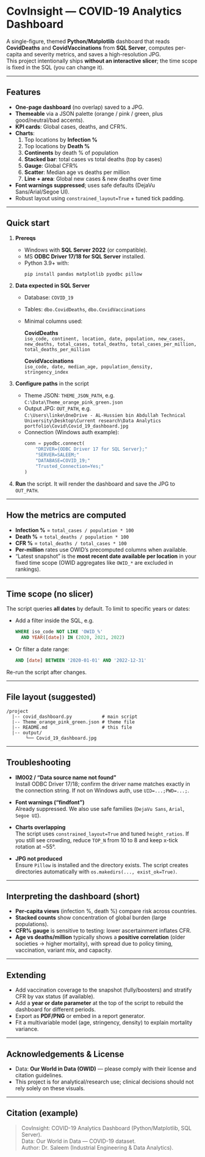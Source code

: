 # CovInsight — COVID-19 Analytics Dashboard

A single-figure, themed **Python/Matplotlib** dashboard that reads **CovidDeaths** and **CovidVaccinations** from **SQL Server**, computes per-capita and severity metrics, and saves a high-resolution JPG.  
This project intentionally ships **without an interactive slicer**; the time scope is fixed in the SQL (you can change it).

---

## Features

- **One-page dashboard** (no overlap) saved to a JPG.
- **Themeable** via a JSON palette (orange / pink / green, plus good/neutral/bad accents).
- **KPI cards**: Global cases, deaths, and CFR%.
- **Charts**:
  1) Top locations by **Infection %**  
  2) Top locations by **Death %**  
  3) **Continents** by death % of population  
  4) **Stacked bar**: total cases vs total deaths (top by cases)  
  5) **Gauge**: Global CFR%  
  6) **Scatter**: Median age vs deaths per million  
  7) **Line + area**: Global new cases & new deaths over time
- **Font warnings suppressed**; uses safe defaults (DejaVu Sans/Arial/Segoe UI).
- Robust layout using `constrained_layout=True` + tuned tick padding.

---

## Quick start

1) **Prereqs**
   - Windows with **SQL Server 2022** (or compatible).
   - MS **ODBC Driver 17/18 for SQL Server** installed.
   - Python 3.9+ with:
     ```bash
     pip install pandas matplotlib pyodbc pillow
     ```

2) **Data expected in SQL Server**
   - Database: `COVID_19`
   - Tables: `dbo.CovidDeaths`, `dbo.CovidVaccinations`
   - Minimal columns used:

     **CovidDeaths**  
     `iso_code, continent, location, date, population, new_cases, new_deaths, total_cases, total_deaths, total_cases_per_million, total_deaths_per_million`

     **CovidVaccinations**  
     `iso_code, date, median_age, population_density, stringency_index`

3) **Configure paths** in the script
   - Theme JSON: `THEME_JSON_PATH`, e.g.  
     `C:\Data\Theme_orange_pink_green.json`
   - Output JPG: `OUT_PATH`, e.g.  
     `C:\Users\linke\OneDrive - AL-Hussien bin Abdullah Technical University\Desktop\Current research\Data Analytics portfolio\Covid\Covid_19_dashboard.jpg`
   - Connection (Windows auth example):
     ```python
     conn = pyodbc.connect(
         "DRIVER={ODBC Driver 17 for SQL Server};"
         "SERVER=SALEEM;"
         "DATABASE=COVID_19;"
         "Trusted_Connection=Yes;"
     )
     ```

4) **Run** the script. It will render the dashboard and save the JPG to `OUT_PATH`.

---

## How the metrics are computed

- **Infection %** = `total_cases / population * 100`  
- **Death %**     = `total_deaths / population * 100`  
- **CFR %**       = `total_deaths / total_cases * 100`  
- **Per-million** rates use OWID’s precomputed columns when available.  
- “Latest snapshot” is the **most recent date available per location** in your fixed time scope (OWID aggregates like `OWID_*` are excluded in rankings).

---

## Time scope (no slicer)

The script queries **all dates** by default. To limit to specific years or dates:
- Add a filter inside the SQL, e.g.
  ```sql
  WHERE iso_code NOT LIKE 'OWID_%'
    AND YEAR([date]) IN (2020, 2021, 2022)
  ```
- Or filter a date range:
  ```sql
  AND [date] BETWEEN '2020-01-01' AND '2022-12-31'
  ```

Re-run the script after changes.

---

## File layout (suggested)

```
/project
  |-- covid_dashboard.py           # main script
  |-- Theme_orange_pink_green.json # theme file
  |-- README.md                    # this file
  |-- output/
       └── Covid_19_dashboard.jpg
```

---

## Troubleshooting

- **IM002 / “Data source name not found”**  
  Install ODBC Driver 17/18; confirm the driver name matches exactly in the connection string. If not on Windows auth, use `UID=...;PWD=...;`.

- **Font warnings (“findfont”)**  
  Already suppressed. We also use safe families (`DejaVu Sans`, `Arial`, `Segoe UI`).

- **Charts overlapping**  
  The script uses `constrained_layout=True` and tuned `height_ratios`. If you still see crowding, reduce `TOP_N` from 10 to 8 and keep x-tick rotation at ~55°.

- **JPG not produced**  
  Ensure `Pillow` is installed and the directory exists. The script creates directories automatically with `os.makedirs(..., exist_ok=True)`.

---

## Interpreting the dashboard (short)

- **Per-capita views** (infection %, death %) compare risk across countries.  
- **Stacked counts** show concentration of global burden (large populations).  
- **CFR% gauge** is sensitive to testing: lower ascertainment inflates CFR.  
- **Age vs deaths/million** typically shows a **positive correlation** (older societies → higher mortality), with spread due to policy timing, vaccination, variant mix, and capacity.

---

## Extending

- Add vaccination coverage to the snapshot (fully/boosters) and stratify CFR by vax status (if available).  
- Add a **year or date parameter** at the top of the script to rebuild the dashboard for different periods.  
- Export as **PDF/PNG** or embed in a report generator.  
- Fit a multivariable model (age, stringency, density) to explain mortality variance.

---

## Acknowledgements & License

- Data: **Our World in Data (OWID)** — please comply with their license and citation guidelines.  
- This project is for analytical/research use; clinical decisions should not rely solely on these visuals.

---

## Citation (example)

> CovInsight: COVID-19 Analytics Dashboard (Python/Matplotlib, SQL Server).  
> Data: Our World in Data — COVID-19 dataset.  
> Author: Dr. Saleem (Industrial Engineering & Data Analytics).
